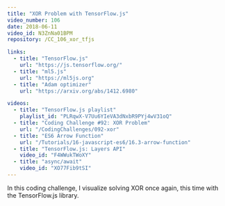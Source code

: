 ```yaml
---
title: "XOR Problem with TensorFlow.js"
video_number: 106
date: 2018-06-11
video_id: N3ZnNa01BPM
repository: /CC_106_xor_tfjs

links:
  - title: "TensorFlow.js"
    url: "https://js.tensorflow.org/"
  - title: "ml5.js"
    url: "https://ml5js.org"
  - title: "Adam optimizer"
    url: "https://arxiv.org/abs/1412.6980"

videos:
  - title: "TensorFlow.js playlist"
    playlist_id: "PLRqwX-V7Uu6YIeVA3dNxbR9PYj4wV31oQ"
  - title: "Coding Challenge #92: XOR Problem"
    url: "/CodingChallenges/092-xor"
  - title: "ES6 Arrow Function"
    url: "/Tutorials/16-javascript-es6/16.3-arrow-function"
  - title: "TensorFlow.js: Layers API"
    video_id: "F4WWukTWoXY"
  - title: "async/await"
    video_id: "XO77Fib9tSI"
---
```


In this coding challenge, I visualize solving XOR once again, this time with the TensorFlow.js library.
